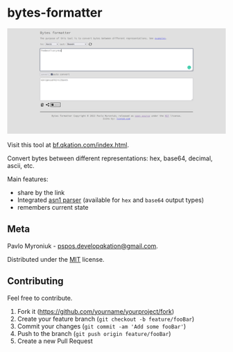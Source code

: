 # bytes-formatter

![](img/example.png)

Visit this tool at [bf.qkation.com/index.html](https://bf.qkation.com/index.html).

Convert bytes between different representations: hex, base64, decimal, ascii, etc.

Main features:

* share by the link
* Integrated [asn1 parser](https://lapo.it/asn1js/) (available for `hex` and `base64` output types)
* remembers current state

## Meta

Pavlo Myroniuk - [pspos.developqkation@gmail.com](mailto:pspos.developqkation@gmail.com).

Distributed under the [MIT](https://github.com/TheBestTvarynka/bytes-formatter/blob/main/LICENSE) license.

## Contributing

Feel free to contribute.

1. Fork it (<https://github.com/yourname/yourproject/fork>)
2. Create your feature branch (`git checkout -b feature/fooBar`)
3. Commit your changes (`git commit -am 'Add some fooBar'`)
4. Push to the branch (`git push origin feature/fooBar`)
5. Create a new Pull Request

